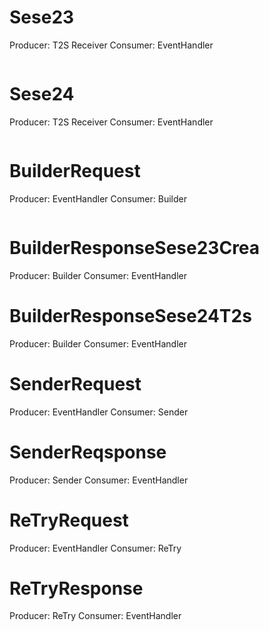 # Sese23
Producer: T2S Receiver
Consumer: EventHandler

```json
```

# Sese24
Producer: T2S Receiver
Consumer: EventHandler

```json
```

# BuilderRequest
Producer: EventHandler
Consumer: Builder

```json
```
# BuilderResponseSese23Crea
Producer: Builder
Consumer: EventHandler

# BuilderResponseSese24T2s
Producer: Builder
Consumer: EventHandler

# SenderRequest
Producer: EventHandler
Consumer: Sender

# SenderReqsponse
Producer: Sender
Consumer: EventHandler

# ReTryRequest
Producer: EventHandler
Consumer: ReTry

# ReTryResponse
Producer: ReTry
Consumer: EventHandler